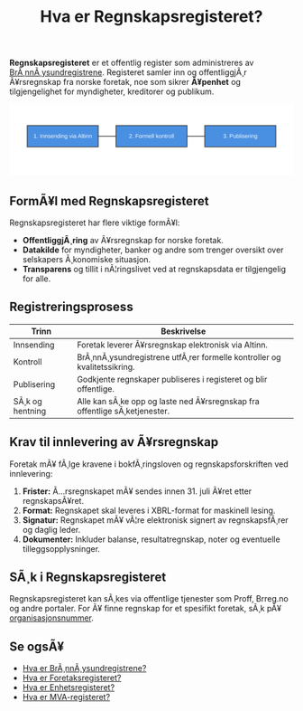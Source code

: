 ﻿---
title: "Hva er Regnskapsregisteret?"
meta_title: "Hva er Regnskapsregisteret?"
meta_description: '**Regnskapsregisteret** er et offentlig register som administreres av [BrÃ¸nnÃ¸ysundregistrene](/blogs/regnskap/bronnoysundregistrene "Hva er BrÃ¸nnÃ¸ysundregis...'
slug: hva-er-regnskapsregisteret
type: blog
layout: pages/single
---

**Regnskapsregisteret** er et offentlig register som administreres av [BrÃ¸nnÃ¸ysundregistrene](/blogs/regnskap/bronnoysundregistrene "Hva er BrÃ¸nnÃ¸ysundregistrene? En Guide til Norges Registerforvalter"). Registeret samler inn og offentliggjÃ¸r Ã¥rsregnskap fra norske foretak, noe som sikrer **Ã¥penhet** og tilgjengelighet for myndigheter, kreditorer og publikum.

![Flytdiagram over registreringsprosessen i Regnskapsregisteret](registry-flow.svg)

## FormÃ¥l med Regnskapsregisteret

Regnskapsregisteret har flere viktige formÃ¥l:

* **OffentliggjÃ¸ring** av Ã¥rsregnskap for norske foretak.
* **Datakilde** for myndigheter, banker og andre som trenger oversikt over selskapers Ã¸konomiske situasjon.
* **Transparens** og tillit i nÃ¦ringslivet ved at regnskapsdata er tilgjengelig for alle.

## Registreringsprosess

| **Trinn**       | **Beskrivelse**                                                      |
|-----------------|----------------------------------------------------------------------|
| Innsending      | Foretak leverer Ã¥rsregnskap elektronisk via Altinn.                  |
| Kontroll        | BrÃ¸nnÃ¸ysundregistrene utfÃ¸rer formelle kontroller og kvalitetssikring. |
| Publisering     | Godkjente regnskaper publiseres i registeret og blir offentlige.     |
| SÃ¸k og hentning | Alle kan sÃ¸ke opp og laste ned Ã¥rsregnskap fra offentlige sÃ¸ketjenester. |

## Krav til innlevering av Ã¥rsregnskap

Foretak mÃ¥ fÃ¸lge kravene i bokfÃ¸ringsloven og regnskapsforskriften ved innlevering:

1. **Frister:** Ã…rsregnskapet mÃ¥ sendes innen 31. juli Ã¥ret etter regnskapsÃ¥ret.
2. **Format:** Regnskapet skal leveres i XBRL-format for maskinell lesing.
3. **Signatur:** Regnskapet mÃ¥ vÃ¦re elektronisk signert av regnskapsfÃ¸rer og daglig leder.
4. **Dokumenter:** Inkluder balanse, resultatregnskap, noter og eventuelle tilleggsopplysninger.

## SÃ¸k i Regnskapsregisteret

Regnskapsregisteret kan sÃ¸kes via offentlige tjenester som Proff, Brreg.no og andre portaler. For Ã¥ finne regnskap for et spesifikt foretak, sÃ¸k pÃ¥ [organisasjonsnummer](/blogs/regnskap/hva-er-virksomhetsnummer "Hva er Virksomhetsnummer? Komplett Guide til Norsk Virksomhetsidentifikasjon").

## Se ogsÃ¥

* [Hva er BrÃ¸nnÃ¸ysundregistrene?](/blogs/regnskap/bronnoysundregistrene "Hva er BrÃ¸nnÃ¸ysundregistrene? En Guide til Norges Registerforvalter")
* [Hva er Foretaksregisteret?](/blogs/regnskap/hva-er-foretaksregisteret "Hva er Foretaksregisteret? Komplett Guide til Foretaksregisteret i Norge")
* [Hva er Enhetsregisteret?](/blogs/regnskap/hva-er-enhetsregisteret "Hva er Enhetsregisteret? En Komplett Guide til Enhetsregisteret i Norge")
* [Hva er MVA-registeret?](/blogs/regnskap/hva-er-mva-registeret "Hva er MVA-registeret? Registreringsplikt for Merverdiavgift")
